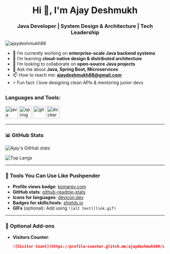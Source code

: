 <h1 align="center">Hi 👋, I'm Ajay Deshmukh</h1>
<h3 align="center">Java Developer | System Design & Architecture | Tech Leadership</h3>

<p align="left"> <img src="https://komarev.com/ghpvc/?username=ajaydeshmukh88&label=Profile%20views&color=0e75b6&style=flat" alt="ajaydeshmukh88" /> </p>

- 🔭 I’m currently working on **enterprise-scale Java backend systems**
- 🌱 I’m learning **cloud-native design & distributed architecture**
- 👯 I’m looking to collaborate on **open-source Java projects**
- 💬 Ask me about **Java, Spring Boot, Microservices**
- 📫 How to reach me: **ajaydeshmukh88@gmail.com**
- ⚡ Fun fact: I love designing clean APIs & mentoring junior devs

<h3 align="left">Languages and Tools:</h3>
<p align="left">
  <a href="https://www.java.com/" target="_blank"><img src="https://cdn.jsdelivr.net/gh/devicons/devicon/icons/java/java-original.svg" alt="java" width="40" height="40"/></a>
  <a href="https://spring.io/" target="_blank"><img src="https://cdn.jsdelivr.net/gh/devicons/devicon/icons/spring/spring-original.svg" alt="spring" width="40" height="40"/></a>
  <a href="https://git-scm.com/" target="_blank"><img src="https://www.vectorlogo.zone/logos/git-scm/git-scm-icon.svg" alt="git" width="40" height="40"/></a>
  <a href="https://www.docker.com/" target="_blank"><img src="https://cdn.jsdelivr.net/gh/devicons/devicon/icons/docker/docker-original.svg" alt="docker" width="40" height="40"/></a>
  <!-- Add more as needed -->
</p>

---

### 📊 GitHub Stats

![Ajay's GitHub stats](https://github-readme-stats.vercel.app/api?username=ajaydeshmukh88&show_icons=true&locale=en)

![Top Langs](https://github-readme-stats.vercel.app/api/top-langs/?username=ajaydeshmukh88&layout=compact)

---

### 🧰 Tools You Can Use Like Pushpender

- **Profile views badge**: [komarev.com](https://komarev.com/ghpvc/)
- **GitHub stats**: [github-readme-stats](https://github.com/anuraghazra/github-readme-stats)
- **Icons for languages**: [devicon.dev](https://devicon.dev)
- **Badges for skills/tools**: [shields.io](https://shields.io)
- **GIFs** (optional): Add using `![alt text](link.gif)`

---

### 🔗 Optional Add-ons

- **Visitors Counter**:  
  ```markdown
  ![Visitor Count](https://profile-counter.glitch.me/ajaydeshmukh88/count.svg)
